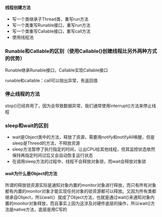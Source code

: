 #### 线程创建方法

- 写一个类继承子Thread类，重写run方法
- 写一个类重写Runable接口，重写run方法
- 写一个类重写Callable接口，重写call方法
- 使用线程池



### Runable和Callable的区别（使用Callable()创建线程比另外两种方式的优势）

Runable继承Runable接口，Callable实现Callable接口

runable和callable：call可以抛出异常，有返回值

### 停止线程的方法

stop()已经弃用了，因为会导致数据异常，我们通常使用interrupt()方法来停止线程

### sleep和wait的区别

- wait是Object类中的方法，释放了资源，需要用notify和notifyAll唤醒，但是sleep是Threed的方法，不释放资源
- sleep方法暂停了执行指定的时间，让出CPU给其他线程，但其监控状态依然保持再指定时间过后又会自动恢复运行状态
- 在调用sleep方法的过程中，线程不会释放对象锁，而wait会释放对象锁

#### wait为什么是Object的方法

所谓的释放锁资源实际是通知对象内置的monitor对象进行释放，而只有所有对象都有内置的monitor对象才能实现任何对象的锁资源都可以释放。又因为所有类都继承自Object，所以wait(）就成了Object方法，也就是通过wait()来通知对象内置的monitor对象释放，而且事实上因为这涉及对硬件底层的操作，所以wait()方法是native方法，底层是用C写的

